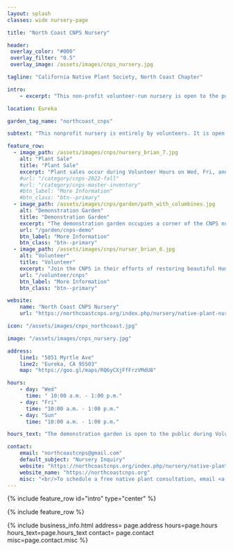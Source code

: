 ```yaml
---
layout: splash
classes: wide nursery-page

title: "North Coast CNPS Nursery"

header:
 overlay_color: "#000"
 overlay_filter: "0.5"
 overlay_image: /assets/images/cnps_nursery.jpg

tagline: "California Native Plant Society, North Coast Chapter"

intro: 
    - excerpt: "This non-profit volunteer-run nursery is open to the public for plant sales weekly during Volunteer Hours. The nursery additionally hosts two seasonal sales a year in the Fall and Spring. Free native plant consultations are also offered year-round." 

location: Eureka

garden_tag_name: "northcoast_cnps"

subtext: "This nonprofit nursery is entirely by volunteers. It is open 3 days a week during Volunteer Hours and also has two large seasonal plant sales."

feature_row:
  - image_path: /assets/images/cnps/nursery_brian_7.jpg
    alt: "Plant Sale"
    title: "Plant Sale"
    excerpt: "Plant sales occur during Volunteer Hours on Wed, Fri, and Sun from 10a- 1p. See <a href='https://www.facebook.com/NorthCoastCNPS'>Facebook page</a> for latest updates. <br/>Pricing is $5 for a 4-inch pot, $10-$12 for 1-gallon pots, or unless otherwise marked."
    #url: "/category/cnps-2022-fall"
    #url: "/category/cnps-master-inventory"
    #btn_label: "More Information"
    #btn_class: "btn--primary"
  - image_path: /assets/images/cnps/garden/path_with_columbines.jpg
    alt: "Demonstration Garden"
    title: "Demonstration Garden"
    excerpt: "The demonstration garden occupies a corner of the CNPS nursery and is a valuable example of what homeowners can accomplish on a small suburban lot."
    url: "/garden/cnps-demo"
    btn_label: "More Information"
    btn_class: "btn--primary"
  - image_path: /assets/images/cnps/nurser_brian_6.jpg
    alt: "Volunteer"
    title: "Volunteer"
    excerpt: "Join the CNPS in their efforts of restoring beautiful Humboldt ecosystems by providing affordable native plants for the home gardener."
    url: "/volunteer/cnps"
    btn_label: "More Information"
    btn_class: "btn--primary"

website: 
    name: "North Coast CNPS Nursery"
    url: "https://northcoastcnps.org/index.php/nursery/native-plant-nursery"

icon: "/assets/images/cnps_northcoast.jpg" 

image: "/assets/images/cnps_nursery.jpg"

address:
    line1: "5851 Myrtle Ave"
    line2: "Eureka, CA 95503" 
    map: "https://goo.gl/maps/RQ6yCXjFfFrzVMdU8"

hours:
    - day: "Wed"
      time: " 10:00 a.m. - 1:00 p.m."
    - day: "Fri"
      time: "10:00 a.m. - 1:00 p.m."
    - day: "Sun"
      time: "10:00 a.m. - 1:00 p.m."

hours_text: "The demonstration garden is open to the public during Volunteer Hours."

contact:
    email: "northcoastcnps@gmail.com"
    default_subject: "Nursery Inquiry"
    website: "https://northcoastcnps.org/index.php/nursery/native-plant-nursery"
    website_name: "https://northcoastcnps.org"
    misc: "<br/>To schedule a free native plant consultation, email <a href='mailto:nc.cnps.consult@gmail.com?subject=Native Plant Consultation'>nc.cnps.consult@gmail.com</a>"
---
```

{% include feature_row id="intro" type="center" %}

{% include feature_row %}

{% include business_info.html 
    address= page.address
    hours=page.hours
    hours_text=page.hours_text
    contact= page.contact
    misc=page.contact.misc
%}
